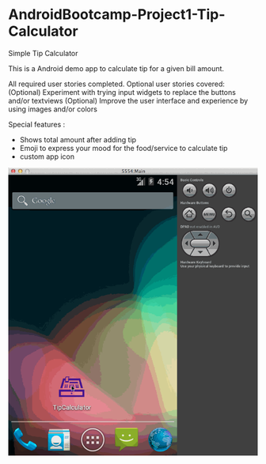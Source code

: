 AndroidBootcamp-Project1-Tip-Calculator
=======================================

Simple Tip Calculator

This is a Android demo app to calculate tip for a given bill amount.

All required user stories completed. Optional user stories covered:
(Optional) Experiment with trying input widgets to replace the buttons and/or textviews
(Optional) Improve the user interface and experience by using images and/or colors


Special features :
- Shows total amount after adding tip
- Emoji to express your mood for the food/service to calculate tip
- custom app icon


![alt tag](https://github.com/workingmonk/AndroidBootcamp-Project1-Tip-Calculator/blob/master/TipCalculator.gif)